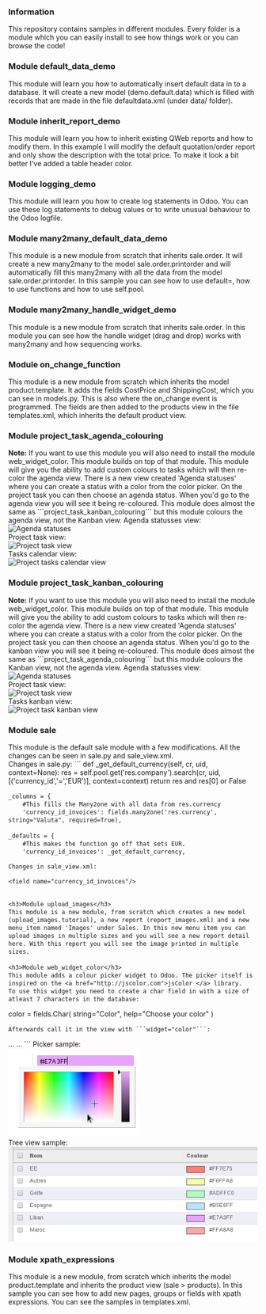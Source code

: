 <h3>Information</h3>
This repository contains samples in different modules.  
Every folder is a module which you can easily install to see how things work or you can browse the code!

<h3>Module default_data_demo</h3>
This module will learn you how to automatically insert default data in to a database. It will create a new model (demo.default.data) which is filled with records that are made in the file defaultdata.xml (under data/ folder).

<h3>Module inherit_report_demo</h3>
This module will learn you how to inherit existing QWeb reports and how to modify them.
In this example I will modify the default quotation/order report and only show the description with the total price.
To make it look a bit better I've added a table header color.

<h3>Module logging_demo</h3>
This module will learn you how to create log statements in Odoo. You can use these log statements to debug values
or to write unusual behaviour to the Odoo logfile.

<h3>Module many2many_default_data_demo</h3>
This module is a new module from scratch that inherits sale.order. It will create a new many2many to the model sale.order.printorder and will automatically fill this many2many with all the data from the model sale.order.printorder.
In this sample you can see how to use default=, how to use functions and how to use self.pool.

<h3>Module many2many_handle_widget_demo</h3>
This module is a new module from scratch that inherits sale.order. In this module you can see how the handle widget (drag and drop) works
with many2many and how sequencing works.

<h3>Module on_change_function</h3>
This module is a new module from scratch which inherits the model product.template.
It adds the fields CostPrice and ShippingCost, which you can see in models.py. This is also where the on_change event is programmed. The fields are then added to the products view in the file templates.xml, which inherits the default product view.

<h3>Module project_task_agenda_colouring</h3>
<b>Note:</b> If you want to use this module you will also need to install the module web_widget_color. This module builds on top of that module.
This module will give you the ability to add custom colours to tasks which will then re-color the agenda view.
There is a new view created 'Agenda statuses' where you can create a status with a color from the color picker. On the project task you can then choose an agenda status. When you'd go to the agenda view you will see it being re-coloured.
This module does almost the same as ```project_task_kanban_colouring``` but this module colours the agenda view, not the Kanban view.
Agenda statusses view:<br/>
<img src="http://i.imgur.com/ZlHcm9R.png" alt="Agenda statuses"/><br/>
Project task view:<br/>
<img src="http://i.imgur.com/OhP9Vau.png" alt="Project task view"/><br/>
Tasks calendar view:<br/>
<img src="http://i.imgur.com/3PwRhEG.png" alt="Project tasks calendar view"/>

<h3>Module project_task_kanban_colouring</h3>
<b>Note:</b> If you want to use this module you will also need to install the module web_widget_color. This module builds on top of that module.
This module will give you the ability to add custom colours to tasks which will then re-color the agenda view.
There is a new view created 'Agenda statuses' where you can create a status with a color from the color picker. On the project task you can then choose an agenda status. When you'd go to the kanban view you will see it being re-coloured.
This module does almost the same as ```project_task_agenda_colouring``` but this module colours the Kanban view, not the agenda view.
Agenda statusses view:<br/>
<img src="http://i.imgur.com/ZlHcm9R.png" alt="Agenda statuses"/><br/>
Project task view:<br/>
<img src="http://i.imgur.com/OhP9Vau.png" alt="Project task view"/><br/>
Tasks kanban view:<br/>
<img src="http://i.imgur.com/zIy1zoX.png" alt="Project task kanban view"/>

<h3>Module sale</h3>
This module is the default sale module with a few modifications. All the changes can be seen in sale.py and sale_view.xml.<br />
Changes in sale.py:
```
    def _get_default_currency(self, cr, uid, context=None):
        res = self.pool.get('res.company').search(cr, uid, [('currency_id','=','EUR')], context=context)
        return res and res[0] or False

    _columns = {
        #This fills the Many2one with all data from res.currency
        'currency_id_invoices': fields.many2one('res.currency', string="Valuta", required=True),
      
    _defaults = {
        #This makes the function go off that sets EUR.
        'currency_id_invoices': _get_default_currency,
  ```
Changes in sale_view.xml:
  ```
    <field name="currency_id_invoices"/>
  ```

<h3>Module upload_images</h3>
This module is a new module, from scratch which creates a new model (upload_images.tutorial), a new report (report_images.xml) and a new menu_item named 'Images' under Sales. In this new menu item you can upload images in multiple sizes and you will see a new report detail here. With this report you will see the image printed in multiple sizes.

<h3>Module web_widget_color</h3>
This module adds a colour picker widget to Odoo. The picker itself is inspired on the <a href="http://jscolor.com">jsColor </a> library.
To use this widget you need to create a char field in with a size of atleast 7 characters in the database:
```
color = fields.Char(
    string="Color",
    help="Choose your color"
)
```
Afterwards call it in the view with ```widget="color"```:
```
<field name="arch" type="xml">
    <tree string="View name">
        ...
        <field name="name"/>
        <field name="color" widget="color"/>
        ...
    </tree>
</field>
```
Picker sample:<br/>
<img src="/web_widget_color/images/picker.png"/><br/>
Tree view sample:<br/>
<img src="/web_widget_color/images/list_view.png"/>

<h3>Module xpath_expressions</h3>
This module is a new module, from scratch which inherits the model product.template and inherits the product view (sale > products). In this sample you can see how to add new pages, groups or fields with xpath expressions. You can see the samples in templates.xml.

